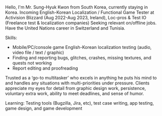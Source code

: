 Hello, I'm Mr. Sung-Hyuk Kwon from South Korea, currently staying in Korea. 
Incoming English-Korean Localization / Functional Game Tester at Activision Blizzard (Aug 2022-Aug 2023, Ireland), Loc-pros & Test IO (Freelance test & localization companies)
Seeking relevant on/offline jobs. Have the United Nations career in Switzerland and Tunisia.

Skills:
- Mobile/PC/console game English-Korean localization testing (audio, video file / text / graphic)
- Finding and reporting bugs, glitches, crashes, missing textures, and quests not working
- Report editing and proofreading

Trusted as a ‘go-to multitasker’ who excels in anything he puts his mind to and handles any situations with multi-priorities under pressure.
Clients appreciate my eyes for detail from graphic design work, persistence, voluntary extra work, ability to meet deadlines, and sense of humor.

Learning:
Testing tools (Bugzilla, Jira, etc), test case writing, app testing, game design, and game development


